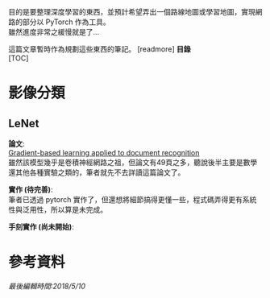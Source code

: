 目的是要整理深度學習的東西，並預計希望弄出一個路線地圖或學習地圖，實現網路的部分以 PyTorch 作為工具。  
雖然進度非常之緩慢就是了...

這篇文章暫時作為規劃這些東西的筆記。
[readmore]
**目錄**  
[TOC]
# 影像分類
## LeNet
**論文**:  
[Gradient-based learning applied to document recognition](http://yann.lecun.com/exdb/publis/pdf/lecun-01a.pdf)  
雖然該模型幾乎是卷積神經網路之祖，但論文有49頁之多，聽說後半主要是數學還其他各種實驗之類的，筆者就先不去詳讀這篇論文了。

**實作 (待完善)**:  
筆者已透過 pytorch 實作了，但還想將細節搞得更懂一些，程式碼弄得更有系統性與泛用性，所以算是未完成。

**手刻實作 (尚未開始)**:


# 參考資料

*最後編輯時間:2018/5/10*

<!--tags:
-->
<!--stackedit_data:
eyJoaXN0b3J5IjpbLTIwNzQ4MjE4NjNdfQ==
-->